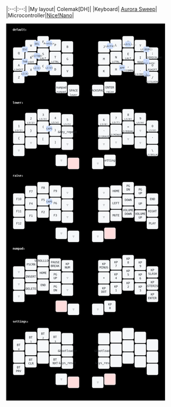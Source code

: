 |:--:|:--:|
|My layout| Colemak[DH]|
|Keyboard| [Aurora Sweep](https://splitkb.com/products/aurora-sweep)|
|Microcontroller|[Nice!Nano](https://splitkb.com/products/nice-nano)|

![Keyboard layout](https://github.com/AdemIngham/zmk-config/blob/main/documentation/my_keymap.png?raw=true)